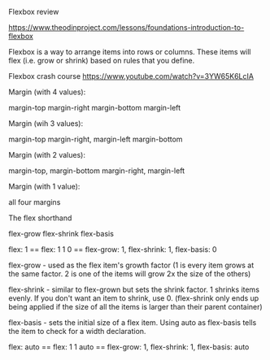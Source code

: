 Flexbox review

https://www.theodinproject.com/lessons/foundations-introduction-to-flexbox

Flexbox is a way to arrange items into rows or columns. These items will flex (i.e. grow or shrink) based on rules that you define.

Flexbox crash course
https://www.youtube.com/watch?v=3YW65K6LcIA

Margin (with 4 values):

margin-top
margin-right
margin-bottom
margin-left

Margin (wih 3 values):

margin-top
margin-right, margin-left
margin-bottom

Margin (with 2 values):

margin-top, margin-bottom
margin-right, margin-left

Margin (with 1 value):

all four margins

The flex shorthand

flex-grow
flex-shrink
flex-basis

flex: 1 == flex: 1 1 0 == flex-grow: 1, flex-shrink: 1, flex-basis: 0

flex-grow - used as the flex item's growth factor (1 is every item grows at the same factor. 2 is one of the items will grow 2x the size of the others)

flex-shrink - similar to flex-grown but sets the shrink factor. 1 shrinks items evenly. If you don't want an item to shrink, use 0. (flex-shrink only ends up being applied if the size of all the items is larger than their parent container)

flex-basis - sets the initial size of a flex item. Using auto as flex-basis tells the item to check for a width declaration.

flex: auto == flex: 1 1 auto == flex-grow: 1, flex-shrink: 1, flex-basis: auto
